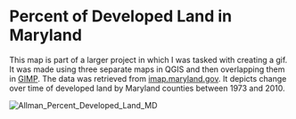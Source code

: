 # Percent of Developed Land in Maryland
This map is part of a larger project in which I was tasked with creating a gif. It was made using three separate maps in QGIS and then overlapping them in [GIMP](https://www.digitalcitizen.life/how-create-animated-gif-using-your-own-pictures-gimp/). The data was retrieved from [imap.maryland.gov](https://data.imap.maryland.gov/datasets/97717f333baf4e79abb7ab8098a99ee5_0). It depicts change over time of developed land by Maryland counties between 1973 and 2010. 


![Allman_Percent_Developed_Land_MD](https://user-images.githubusercontent.com/78063176/119060873-1483fe80-b9a1-11eb-8bd3-dfd2dbf4a401.gif)
